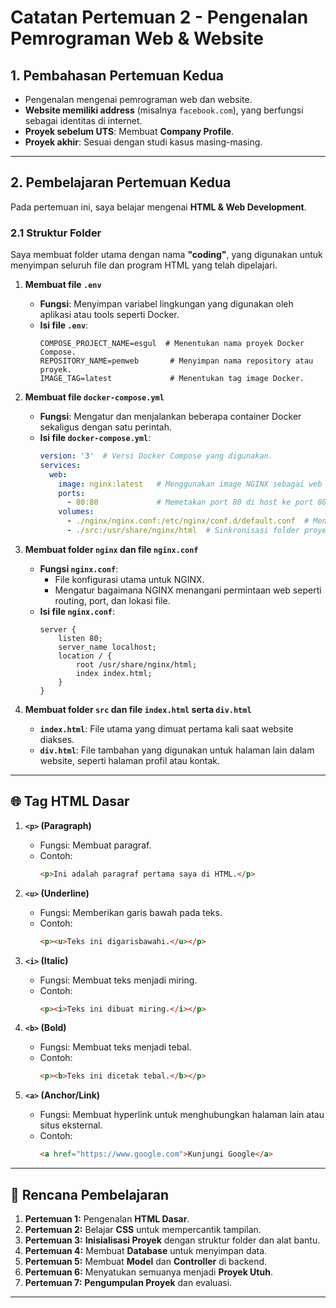 # **Catatan Pertemuan 2 - Pengenalan Pemrograman Web & Website**

## **1. Pembahasan Pertemuan Kedua**  
- Pengenalan mengenai pemrograman web dan website.  
- **Website memiliki address** (misalnya `facebook.com`), yang berfungsi sebagai identitas di internet.  
- **Proyek sebelum UTS**: Membuat **Company Profile**.  
- **Proyek akhir**: Sesuai dengan studi kasus masing-masing.  

---

## **2. Pembelajaran Pertemuan Kedua**  
Pada pertemuan ini, saya belajar mengenai **HTML & Web Development**.  

### **2.1 Struktur Folder**  
Saya membuat folder utama dengan nama **"coding"**, yang digunakan untuk menyimpan seluruh file dan program HTML yang telah dipelajari.  

1. **Membuat file `.env`**  
   - **Fungsi**: Menyimpan variabel lingkungan yang digunakan oleh aplikasi atau tools seperti Docker.  
   - **Isi file `.env`**:  
     ```plaintext
     COMPOSE_PROJECT_NAME=esgul  # Menentukan nama proyek Docker Compose.
     REPOSITORY_NAME=pemweb       # Menyimpan nama repository atau proyek.
     IMAGE_TAG=latest             # Menentukan tag image Docker.
     ```

2. **Membuat file `docker-compose.yml`**  
   - **Fungsi**: Mengatur dan menjalankan beberapa container Docker sekaligus dengan satu perintah.  
   - **Isi file `docker-compose.yml`**:  
     ```yaml
     version: '3'  # Versi Docker Compose yang digunakan.
     services:
       web:
         image: nginx:latest   # Menggunakan image NGINX sebagai web server.
         ports:
           - 80:80             # Memetakan port 80 di host ke port 80 di container.
         volumes:
           - ./nginx/nginx.conf:/etc/nginx/conf.d/default.conf  # Menggunakan file konfigurasi NGINX dari folder lokal.
           - ./src:/usr/share/nginx/html  # Sinkronisasi folder proyek dengan container.
     ```

3. **Membuat folder `nginx` dan file `nginx.conf`**  
   - **Fungsi `nginx.conf`**:  
     - File konfigurasi utama untuk NGINX.  
     - Mengatur bagaimana NGINX menangani permintaan web seperti routing, port, dan lokasi file.  
   - **Isi file `nginx.conf`**:  
     ```nginx
     server {
         listen 80;
         server_name localhost;
         location / {
             root /usr/share/nginx/html;
             index index.html;
         }
     }
     ```

4. **Membuat folder `src` dan file `index.html` serta `div.html`**  
   - **`index.html`**: File utama yang dimuat pertama kali saat website diakses.  
   - **`div.html`**: File tambahan yang digunakan untuk halaman lain dalam website, seperti halaman profil atau kontak.  

---


## 🌐 Tag HTML Dasar

1. **`<p>` (Paragraph)**  
   - Fungsi: Membuat paragraf.  
   - Contoh:  
     ```html
     <p>Ini adalah paragraf pertama saya di HTML.</p>
     ```

2. **`<u>` (Underline)**  
   - Fungsi: Memberikan garis bawah pada teks.  
   - Contoh:  
     ```html
     <p><u>Teks ini digarisbawahi.</u></p>
     ```

3. **`<i>` (Italic)**  
   - Fungsi: Membuat teks menjadi miring.  
   - Contoh:  
     ```html
     <p><i>Teks ini dibuat miring.</i></p>
     ```

4. **`<b>` (Bold)**  
   - Fungsi: Membuat teks menjadi tebal.  
   - Contoh:  
     ```html
     <p><b>Teks ini dicetak tebal.</b></p>
     ```

5. **`<a>` (Anchor/Link)**  
   - Fungsi: Membuat hyperlink untuk menghubungkan halaman lain atau situs eksternal.  
   - Contoh:  
     ```html
     <a href="https://www.google.com">Kunjungi Google</a>
     ```

---

## 📅 Rencana Pembelajaran

1. **Pertemuan 1:** Pengenalan **HTML Dasar**.  
2. **Pertemuan 2:** Belajar **CSS** untuk mempercantik tampilan.  
3. **Pertemuan 3:** **Inisialisasi Proyek** dengan struktur folder dan alat bantu.  
4. **Pertemuan 4:** Membuat **Database** untuk menyimpan data.  
5. **Pertemuan 5:** Membuat **Model** dan **Controller** di backend.  
6. **Pertemuan 6:** Menyatukan semuanya menjadi **Proyek Utuh**.  
7. **Pertemuan 7:** **Pengumpulan Proyek** dan evaluasi.  

---





